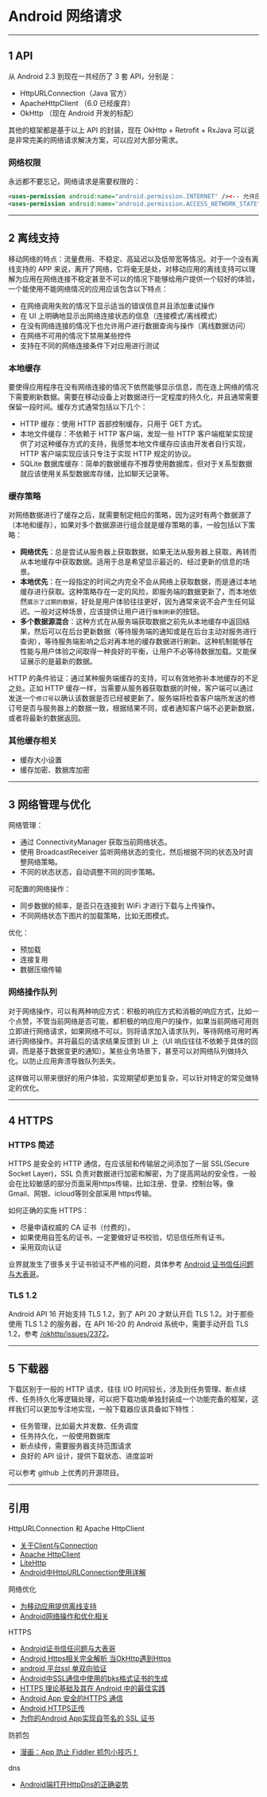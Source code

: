 # Android 网络请求

---
## 1 API

从 Android 2.3 到现在一共经历了 3 套 API，分别是：

- HttpURLConnection（Java 官方）
- ApacheHttpClient （6.0 已经废弃）
- OkHttp （现在 Android 开发的标配）

其他的框架都是基于以上 API 的封装，现在 OkHttp + Retrofit + RxJava 可以说是非常完美的网络请求解决方案，可以应对大部分需求。

### 网络权限

永远都不要忘记，网络请求是需要权限的：

```xml
<uses-permission android:name="android.permission.INTERNET" /><-- 允许应用程序打开网络套接字 -->
<uses-permission android:name="android.permission.ACCESS_NETWORK_STATE" /><-- 允许应用程序访问网络连接信息 -->
```

---
## 2 离线支持

移动网络的特点：流量费用、不稳定、高延迟以及低带宽等情况。对于一个没有离线支持的 APP 来说，离开了网络，它将毫无是处，对移动应用的离线支持可以理解为应用在网络连接不稳定甚至不可以的情况下能够给用户提供一个较好的体验，一个能使用不能网络情况的应用应该包含以下特点：

- 在网络调用失败的情况下显示适当的错误信息并且添加重试操作
- 在 UI 上明确地显示出网络连接状态的信息（连接模式/离线模式）
- 在没有网络连接的情况下也允许用户进行数据查询与操作（离线数据访问）
- 在网络不可用的情况下禁用某些控件
- 支持在不同的网络连接条件下对应用进行测试

### 本地缓存

要使得应用程序在没有网络连接的情况下依然能够显示信息，而在连上网络的情况下需要刷新数据。需要在移动设备上对数据进行一定程度的持久化，并且通常需要保留一段时间。缓存方式通常包括以下几个：

- HTTP 缓存：使用 HTTP 首部控制缓存，只用于 GET 方式。
- 本地文件缓存：不依赖于 HTTP 客户端，发现一些 HTTP 客户端框架实现提供了对这种缓存方式的支持，我感觉本地文件缓存应该由开发者自行实现，HTTP 客户端实现应该只专注于实现 HTTP 规定的协议。
- SQLite 数据库缓存：简单的数据缓存不推荐使用数据库，但对于关系型数据就应该使用关系型数据库存储，比如聊天记录等。


### 缓存策略

对网络数据进行了缓存之后，就需要制定相应的策略，因为这时有两个数据源了（本地和缓存），如果对多个数据源进行组合就是缓存策略的事，一般包括以下策略：

- **网络优先**：总是尝试从服务器上获取数据，如果无法从服务器上获取，再转而从本地缓存中获取数据。适用于总是希望显示最近的、经过更新的信息的场景。
- **本地优先**：在一段指定的时间之内完全不会从网络上获取数据，而是通过本地缓存进行获取。这种策略存在一定的风险，即服务端的数据更新了，而本地依然`展示了过期的数据`，好处是用户体验往往更好，因为通常来说不会产生任何延迟。一般对这种场景，应该提供让用户进行`强制刷新`的按钮。
- **多个数据源混合**：这种方式在从服务端获取数据之前先从本地缓存中返回结果，然后可以在后台更新数据（等待服务端的通知或是在后台主动对服务进行查询），等待服务端影响之后对再本地的缓存数据进行刷新。这种机制能够在性能与用户体验之间取得一种良好的平衡，让用户不必等待数据加载。又能保证展示的是最新的数据。

HTTP 的条件验证：通过某种服务端缓存的支持，可以有效地弥补本地缓存的不足之处。正如 HTTP 缓存一样，当需要从服务器获取数据的时候，客户端可以通过发送一个`修订号`以确认该数据是否已经被更新了。服务端将检查客户端所发送的修订号是否与服务器上的数据一致，根据结果不同，或者通知客户端不必更新数据，或者将最新的数据返回。

### 其他缓存相关

- 缓存大小设置
- 缓存加密、数据库加密

---
## 3 网络管理与优化

网络管理：

- 通过 ConnectivityManager 获取当前网络状态。
- 使用 BroadcastReceiver 监听网络状态的变化，然后根据不同的状态及时调整网络策略。
- 不同的状态状态，自动调整不同的同步策略。

可配置的网络操作：

- 同步数据的频率，是否只在连接到 WiFi 才进行下载与上传操作。
- 不同网络状态下图片的加载策略，比如无图模式。

优化：

- 预加载
- 连接复用
- 数据压缩传输

### 网络操作队列

对于网络操作，可以有两种响应方式：积极的响应方式和消极的响应方式，比如一个点赞，不管当前网络是否可能，都积极的响应用户的操作，如果当前网络可用则立即进行网络请求，如果网络不可以，则将请求加入请求队列，等待网络可用时再进行网络操作。并将最后的请求结果反馈到 UI 上（UI 响应往往不依赖于具体的回调，而是基于数据变更的通知）。某些业务场景下，甚至可以对网络队列做持久化。以防止应用奔溃导致队列丢失。

这样做可以带来很好的用户体验，实现期望却更加复杂，可以针对特定的常见做特定的优化。

---
## 4 HTTPS

### HTTPS 简述

HTTPS 是安全的 HTTP 通信，在应该层和传输层之间添加了一层 SSL(Secure Socket Layer)，SSL 负责对数据进行加密和解密，为了提高网站的安全性，一般会在比较敏感的部分页面采用https传输，比如注册、登录、控制台等。像Gmail、网银、icloud等则全部采用 https传输。

如何正确的实施 HTTPS：

- 尽量申请权威的 CA 证书（付费的）。
- 如果使用自签名的证书，一定要做好证书校验，切忌信任所有证书。
- 采用双向认证

业界就发生了很多关于证书验证不严格的问题，具体参考 [Android 证书信任问题与大表哥](http://www.91ri.org/12540.html)。

### TLS 1.2

Android API 16 开始支持 TLS 1.2，到了 API 20 才默认开启 TLS 1.2。对于那些使用 TLS 1.2 的服务器，在 API 16-20 的 Android 系统中，需要手动开启 TLS 1.2，参考 [/okhttp/issues/2372](https://github.com/square/okhttp/issues/2372)。

---
## 5 下载器

下载区别于一般的 HTTP 请求，往往 I/O 时间较长，涉及到任务管理、断点续传、任务持久化等逻辑处理，可以把下载功能单独封装成一个功能完备的框架，这样我们可以更加专注地实现，一般下载器应该具备如下特性：

- 任务管理，比如最大并发数、任务调度
- 任务持久化，一般使用数据库
- 断点续传，需要服务器支持范围请求
- 良好的 API 设计，提供下载状态、进度监听

可以参考 github 上优秀的开源项目。

---
## 引用

HttpURLConnection 和 Apache HttpClient

- [关于Client与Connection](http://android-developers.blogspot.com/2011/09/androids-http-clients.html)
- [Apache HttpClient](http://hc.apache.org/downloads.cgi)
- [LiteHttp](https://github.com/litesuits/android-lite-http)
- [Android中HttpURLConnection使用详解](http://blog.csdn.net/iispring/article/details/51474529)

网络优化

- [为移动应用提供离线支持](http://www.infoq.com/cn/articles/mobile-apps-offline-support)
- [Android网络操作和优化相关](http://blog.csdn.net/sdkfjksf/article/details/51645315)

HTTPS

- [Android证书信任问题与大表哥](http://www.91ri.org/12540.html)
- [Android Https相关完全解析 当OkHttp遇到Https](http://blog.csdn.net/lmj623565791/article/details/48129405)
- [android 平台ssl 单双向验证](http://blog.csdn.net/hfeng101/article/details/10163627)
- [Android中SSL通信中使用的bks格式证书的生成](https://blog.csdn.net/bailyzheng/article/details/54313356)
- [HTTPS 理论基础及其在 Android 中的最佳实践](http://blog.csdn.net/iispring/article/details/51615631)
- [Android App 安全的HTTPS 通信](https://yq.aliyun.com/articles/64810?spm=5176.8067842.tagmain.41.0LO1b6)
- [Android HTTPS正传](https://www.jianshu.com/p/458c0ba92026)
- [为你的Android App实现自签名的 SSL 证书](http://www.open-open.com/lib/view/open1413071600531.html)

防抓包

- [漫画：App 防止 Fiddler 抓包小技巧！](http://vlambda.com/wz_xby9j2HnOT.html)

dns

- [Android端打开HttpDns的正确姿势](https://www.jianshu.com/p/b0c154215b48)
